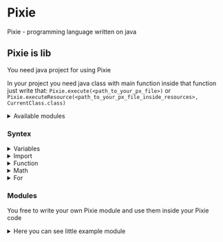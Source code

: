 # Pixie
Pixie - programming language written on java

## Pixie is lib
You need java project for using Pixie

In your project you need java class with main function inside that function just write that:
``
Pixie.execute(<path_to_your_px_file>)
``
or
``
Pixie.executeResource(<path_to_your_px_file_inside_resources>, CurrentClass.class)
``

<details><summary>Available modules</summary>
<p>

```
math
files
sockets
```
</p>
</details>

### Syntex


<details><summary>Variables</summary>
<p>

  You can define variable by ``var``

  Example: ``var <variable_name> = <value>``

  For string values you need write it inside apostrophes

  Example: ``'Hello world!'``

  So, you cannot write ``'Hello, how are you?'`` that will break text just replace ``,`` to ``\.``

  You also can define instance by ``init(<var_name>: <var_value>)`` and get from that by ``instance(<var_name>)``
</p>
</details>

<details><summary>Import</summary>
<p>

  You can import new module by ``import <some_module>`` or import modules by ``import <some_module>, <more_some_module>``
</p>
</details>


<details><summary>Function</summary>
<p>

  You can define your function with ``def``

  ```
  def test_funct(arg0, arg1) do
    print(arg0 + arg1)
  end
  ```


  You cannot write () inside () that break program

  Example: ``print(sin(0.4) + 1)``
</p>
</details>

<details><summary>Math</summary>
<p>

  Use ``import math`` for more math functions

  ``4 + 5 * 2`` will return ``18``

  ``5 * 2 + 4`` will return ``14``

  Same with ``/``
  </p>
  </details>

  <details><summary>For</summary>
  <p>

  For:
  ```
  for (0, i, <, 4, 1) do
    print(i)
  end
  ```

  Foreach:
  ```
  var inst = init(x: 1, y: 4)
  for (inst, value, key) do
    print(key + ': ' + value)
  end
  ```

  While
  ```
  for (<bool>) do
    #if return value is false for will breaked
    return(<bool>)
  end
  ```
</p>
</details>

### Modules
You free to write your own Pixie module and use them inside your Pixie code
<details><summary>Here you can see little example module</summary>
<p>

```
public class Run {
     public static void main(String[] args) {
          Pixie.addModule("example", new ExampleModule());
     }

     public static class ExampleModule extends PixieModule {
          public ExampleModule() {
               variables = Map.ofEntries(
                       Map.entry("example_variable", new NumValue(5))
               );
               functions = Map.ofEntries(
                       Map.entry("example_function",
                               function(
                                       (LineParser self) -> {
                                            System.out.println("Real example");
                                            return new NullValue();
                                       }
                               )
                       ),
                       Map.entry("example_function_one",
                               function(
                                       (LineParser self) -> {
                                            try {
                                                 var inside = one(self, "example_function_one");
                                                 System.out.println("Real example: " + parseText(self, inside));
                                            } catch (SyntaxException e) {
                                                 new SyntaxException(e.getMessage()).printStackTrace();
                                            }
                                            return new NullValue();
                                       }
                               )
                       ),
                       Map.entry("example_function_base",
                               function(
                                       (LineParser self) -> {
                                            try {
                                                 var inside = base(self, "example_function_base");
                                                 System.out.println("Real example: " + parseText(self, inside[0]) + " : " + parseText(self, inside[1]));
                                            } catch (SyntaxException e) {
                                                 new SyntaxException(e.getMessage()).printStackTrace();
                                            }
                                            return new NullValue();
                                       }
                               )
                       )
               );
          }
     }
}
```
</p>
</details>
